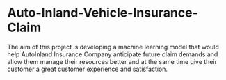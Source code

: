 # Auto-Inland-Vehicle-Insurance-Claim
The aim of this project is developing a machine learning model that would help AutoInland Insurance Company anticipate future claim demands and allow them manage their resources better and at the same time give their customer a great customer experience and satisfaction.
